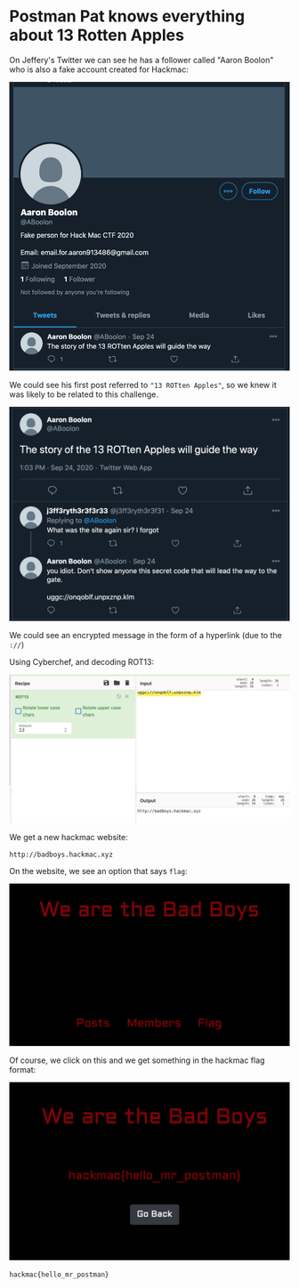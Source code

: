 # Postman Pat knows everything about 13 Rotten Apples

On Jeffery's Twitter we can see he has a follower called "Aaron Boolon" who is also a fake account created for Hackmac:

![1](1.jpg)

We could see his first post referred to `"13 ROTten Apples"`, so we knew it was likely to be related to this challenge.

![2](2.jpg)

We could see an encrypted message in the form of a hyperlink (due to the `://`)

Using Cyberchef, and decoding ROT13:

![3](3.jpg)

We get a new hackmac website:

```
http://badboys.hackmac.xyz
```
On the website, we see an option that says `flag`:

![4](4.jpg)

Of course, we click on this and we get something in the hackmac flag format:

![5](5.jpg)

```
hackmac{hello_mr_postman}
```